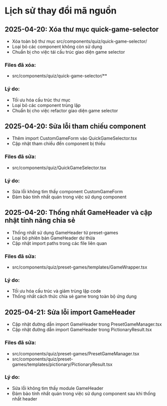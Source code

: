 
# Lịch sử thay đổi mã nguồn

## 2025-04-20: Xóa thư mục quick-game-selector
- Xóa toàn bộ thư mục src/components/quiz/quick-game-selector/
- Loại bỏ các component không còn sử dụng
- Chuẩn bị cho việc tái cấu trúc giao diện game selector

### Files đã xóa:
- src/components/quiz/quick-game-selector/**

### Lý do:
- Tối ưu hóa cấu trúc thư mục
- Loại bỏ các component trùng lặp
- Chuẩn bị cho việc refactor giao diện game selector

## 2025-04-20: Sửa lỗi tham chiếu component
- Thêm import CustomGameForm vào QuickGameSelector.tsx
- Cập nhật tham chiếu đến component bị thiếu

### Files đã sửa:
- src/components/quiz/QuickGameSelector.tsx

### Lý do:
- Sửa lỗi không tìm thấy component CustomGameForm
- Đảm bảo tính nhất quán trong việc sử dụng component

## 2025-04-20: Thống nhất GameHeader và cập nhật tính năng chia sẻ
- Thống nhất sử dụng GameHeader từ preset-games
- Loại bỏ phiên bản GameHeader dư thừa
- Cập nhật import paths trong các file liên quan

### Files đã sửa:
- src/components/quiz/preset-games/templates/GameWrapper.tsx

### Lý do:
- Tối ưu hóa cấu trúc và giảm trùng lặp code
- Thống nhất cách thức chia sẻ game trong toàn bộ ứng dụng

## 2025-04-21: Sửa lỗi import GameHeader
- Cập nhật đường dẫn import GameHeader trong PresetGameManager.tsx
- Cập nhật đường dẫn import GameHeader trong PictionaryResult.tsx

### Files đã sửa:
- src/components/quiz/preset-games/PresetGameManager.tsx
- src/components/quiz/preset-games/templates/pictionary/PictionaryResult.tsx

### Lý do:
- Sửa lỗi không tìm thấy module GameHeader
- Đảm bảo tính nhất quán trong việc sử dụng component sau khi thống nhất header
